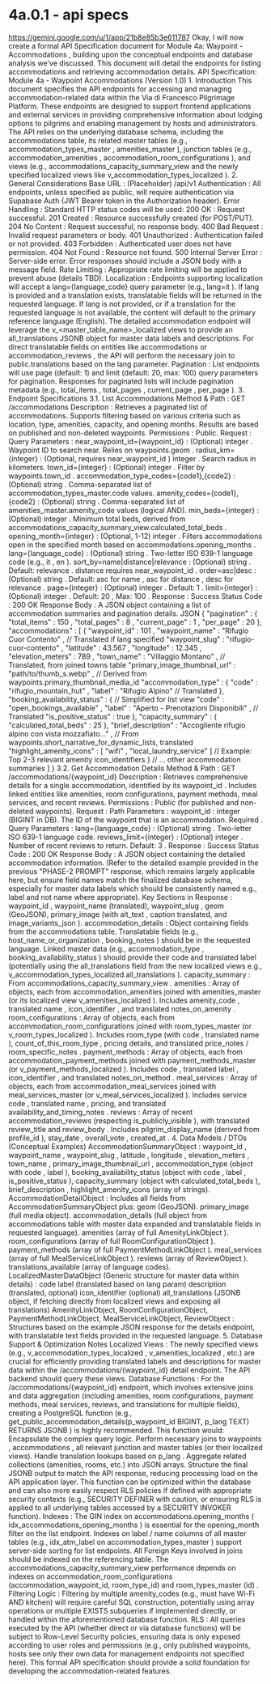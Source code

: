 # 4a.0.1 - api specs

  https://gemini.google.com/u/1/app/21b8e85b3e611787 Okay, I will now create a 
formal API Specification document for Module 4a: Waypoint - Accommodations , 
building upon the conceptual endpoints and database analysis we've discussed. 
This document will detail the endpoints for listing accommodations and 
retrieving accommodation details. API Specification: Module 4a - Waypoint 
Accommodations (Version 1.0) 1. Introduction This document specifies the API 
endpoints for accessing and managing accommodation-related data within the Via 
di Francesco Pilgrimage Platform. These endpoints are designed to support 
frontend applications and external services in providing comprehensive 
information about lodging options to pilgrims and enabling management by hosts 
and administrators. The API relies on the underlying database schema, including 
the accommodations table, its related master tables (e.g., 
accommodation_types_master , amenities_master ), junction tables (e.g., 
accommodation_amenities , accommodation_room_configurations ), and views (e.g., 
accommodations_capacity_summary_view and the newly specified localized views 
like v_accommodation_types_localized ). 2. General Considerations Base URL : 
(Placeholder) /api/v1 Authentication : All endpoints, unless specified as 
public, will require authentication via Supabase Auth (JWT Bearer token in the 
Authorization header). Error Handling : Standard HTTP status codes will be 
used: 200 OK : Request successful. 201 Created : Resource successfully created 
(for POST/PUT). 204 No Content : Request successful, no response body. 400 Bad 
Request : Invalid request parameters or body. 401 Unauthorized : Authentication 
failed or not provided. 403 Forbidden : Authenticated user does not have 
permission. 404 Not Found : Resource not found. 500 Internal Server Error : 
Server-side error. Error responses should include a JSON body with a message 
field. Rate Limiting : Appropriate rate limiting will be applied to prevent 
abuse (details TBD). Localization : Endpoints supporting localization will 
accept a lang={language_code} query parameter (e.g., lang=it ). If lang is 
provided and a translation exists, translatable fields will be returned in the 
requested language. If lang is not provided, or if a translation for the 
requested language is not available, the content will default to the primary 
reference language (English). The detailed accommodation endpoint will leverage 
the v_<master_table_name>_localized views to provide an all_translations JSONB 
object for master data labels and descriptions. For direct translatable fields 
on entities like accommodations or accommodation_reviews , the API will perform 
the necessary join to public.translations based on the lang parameter. 
Pagination : List endpoints will use page (default: 1) and limit (default: 20, 
max: 100) query parameters for pagination. Responses for paginated lists will 
include pagination metadata (e.g., total_items , total_pages , current_page , 
per_page ). 3. Endpoint Specifications 3.1. List Accommodations Method & Path : 
GET /accommodations Description : Retrieves a paginated list of accommodations. 
Supports filtering based on various criteria such as location, type, amenities, 
capacity, and opening months. Results are based on published and non-deleted 
waypoints. Permissions : Public. Request : Query Parameters : 
near_waypoint_id={waypoint_id} : (Optional) integer . Waypoint ID to search 
near. Relies on waypoints.geom . radius_km={integer} : (Optional, requires 
near_waypoint_id ) integer . Search radius in kilometers. town_id={integer} : 
(Optional) integer . Filter by waypoints.town_id . 
accommodation_type_codes={code1},{code2} : (Optional) string . Comma-separated 
list of accommodation_types_master.code values. amenity_codes={code1},{code2} : 
(Optional) string . Comma-separated list of amenities_master.amenity_code 
values (logical AND). min_beds={integer} : (Optional) integer . Minimum total 
beds, derived from accommodations_capacity_summary_view.calculated_total_beds . 
opening_month={integer} : (Optional, 1-12) integer . Filters accommodations 
open in the specified month based on accommodations.opening_months . 
lang={language_code} : (Optional) string . Two-letter ISO 639-1 language code 
(e.g., it , en ). sort_by=name|distance|relevance : (Optional) string . 
Default: relevance . distance requires near_waypoint_id . order=asc|desc : 
(Optional) string . Default: asc for name , asc for distance , desc for 
relevance . page={integer} : (Optional) integer . Default: 1 . limit={integer} 
: (Optional) integer . Default: 20 , Max: 100 . Response : Success Status Code 
: 200 OK Response Body : A JSON object containing a list of accommodation 
summaries and pagination details. JSON { "pagination" : { "total_items" : 150 , 
"total_pages" : 8 , "current_page" : 1 , "per_page" : 20 }, "accommodations" : 
[ { "waypoint_id" : 101 , "waypoint_name" : "Rifugio Cuor Contento" , // 
Translated if lang specified "waypoint_slug" : "rifugio-cuor-contento" , 
"latitude" : 43.567 , "longitude" : 12.345 , "elevation_meters" : 789 , 
"town_name" : "Villaggio Montano" , // Translated, from joined towns table 
"primary_image_thumbnail_url" : "path/to/thumb_s.webp" , // Derived from 
waypoints.primary_thumbnail_media_id "accommodation_type" : { "code" : 
"rifugio_mountain_hut" , "label" : "Rifugio Alpino" // Translated }, 
"booking_availability_status" : { // Simplified for list view "code" : 
"open_bookings_available" , "label" : "Aperto - Prenotazioni Disponibili" , // 
Translated "is_positive_status" : true }, "capacity_summary" : { 
"calculated_total_beds" : 25 }, "brief_description" : "Accogliente rifugio 
alpino con vista mozzafiato..." , // From 
waypoints.short_narrative_for_dynamic_lists, translated 
"highlight_amenity_icons" : [ "wifi" , "local_laundry_service" ] // Example: 
Top 2-3 relevant amenity icon_identifiers } // ... other accommodation 
summaries ] } 3.2. Get Accommodation Details Method & Path : GET 
/accommodations/{waypoint_id} Description : Retrieves comprehensive details for 
a single accommodation, identified by its waypoint_id . Includes linked 
entities like amenities, room configurations, payment methods, meal services, 
and recent reviews. Permissions : Public (for published and non-deleted 
waypoints). Request : Path Parameters : waypoint_id : integer (BIGINT in DB). 
The ID of the waypoint that is an accommodation. Required . Query Parameters : 
lang={language_code} : (Optional) string . Two-letter ISO 639-1 language code. 
reviews_limit={integer} : (Optional) integer . Number of recent reviews to 
return. Default: 3 . Response : Success Status Code : 200 OK Response Body : A 
JSON object containing the detailed accommodation information. (Refer to the 
detailed example provided in the previous "PHASE-2 PROMPT" response, which 
remains largely applicable here, but ensure field names match the finalized 
database schema, especially for master data labels which should be consistently 
named e.g., label and not name where appropriate). Key Sections in Response : 
waypoint_id , waypoint_name (translated), waypoint_slug , geom (GeoJSON), 
primary_image (with alt_text , caption translated, and image_variants_json ). 
accommodation_details : Object containing fields from the accommodations table. 
Translatable fields (e.g., host_name_or_organization , booking_notes ) should 
be in the requested language. Linked master data (e.g., accommodation_type , 
booking_availability_status ) should provide their code and translated label 
(potentially using the all_translations field from the new localized views 
e.g., v_accommodation_types_localized.all_translations ). capacity_summary : 
From accommodations_capacity_summary_view . amenities : Array of objects, each 
from accommodation_amenities joined with amenities_master (or its localized 
view v_amenities_localized ). Includes amenity_code , translated name , 
icon_identifier , and translated notes_on_amenity . room_configurations : Array 
of objects, each from accommodation_room_configurations joined with 
room_types_master (or v_room_types_localized ). Includes room_type (with code , 
translated name ), count_of_this_room_type , pricing details, and translated 
price_notes / room_specific_notes . payment_methods : Array of objects, each 
from accommodation_payment_methods joined with payment_methods_master (or 
v_payment_methods_localized ). Includes code , translated label , 
icon_identifier , and translated notes_on_method . meal_services : Array of 
objects, each from accommodation_meal_services joined with meal_services_master 
(or v_meal_services_localized ). Includes service code , translated name , 
pricing, and translated availability_and_timing_notes . reviews : Array of 
recent accommodation_reviews (respecting is_publicly_visible ), with translated 
review_title and review_body . Includes pilgrim_display_name (derived from 
profile_id ), stay_date , overall_vote , created_at . 4. Data Models / DTOs 
(Conceptual Examples) AccommodationSummaryObject : waypoint_id , waypoint_name 
, waypoint_slug , latitude , longitude , elevation_meters , town_name , 
primary_image_thumbnail_url , accommodation_type (object with code , label ), 
booking_availability_status (object with code , label , is_positive_status ), 
capacity_summary (object with calculated_total_beds ), brief_description , 
highlight_amenity_icons (array of strings). AccommodationDetailObject : 
Includes all fields from AccommodationSummaryObject plus: geom (GeoJSON). 
primary_image (full media object). accommodation_details (full object from 
accommodations table with master data expanded and translatable fields in 
requested language). amenities (array of full AmenityLinkObject ). 
room_configurations (array of full RoomConfigurationObject ). payment_methods 
(array of full PaymentMethodLinkObject ). meal_services (array of full 
MealServiceLinkObject ). reviews (array of ReviewObject ). 
translations_available (array of language codes). LocalizedMasterDataObject 
(Generic structure for master data within details) : code label (translated 
based on lang param) description (translated, optional) icon_identifier 
(optional) all_translations (JSONB object, if fetching directly from localized 
views and exposing all translations) AmenityLinkObject, 
RoomConfigurationObject, PaymentMethodLinkObject, MealServiceLinkObject, 
ReviewObject : Structures based on the example JSON response for the details 
endpoint, with translatable text fields provided in the requested language. 5. 
Database Support & Optimization Notes Localized Views : The newly specified 
views (e.g., v_accommodation_types_localized , v_amenities_localized , etc.) 
are crucial for efficiently providing translated labels and descriptions for 
master data within the /accommodations/{waypoint_id} detail endpoint. The API 
backend should query these views. Database Functions : For the 
/accommodations/{waypoint_id} endpoint, which involves extensive joins and data 
aggregation (including amenities, room configurations, payment methods, meal 
services, reviews, and translations for multiple fields), creating a PostgreSQL 
function (e.g., get_public_accommodation_details(p_waypoint_id BIGINT, p_lang 
TEXT) RETURNS JSONB ) is highly recommended. This function would: Encapsulate 
the complex query logic. Perform necessary joins to waypoints , accommodations 
, all relevant junction and master tables (or their localized views). Handle 
translation lookups based on p_lang . Aggregate related collections (amenities, 
rooms, etc.) into JSON arrays. Structure the final JSONB output to match the 
API response, reducing processing load on the API application layer. This 
function can be optimized within the database and can also more easily respect 
RLS policies if defined with appropriate security contexts (e.g., SECURITY 
DEFINER with caution, or ensuring RLS is applied to all underlying tables 
accessed by a SECURITY INVOKER function). Indexes : The GIN index on 
accommodations.opening_months ( idx_accommodations_opening_months ) is 
essential for the opening_month filter on the list endpoint. Indexes on label / 
name columns of all master tables (e.g., idx_atm_label on 
accommodation_types_master ) support server-side sorting for list endpoints. 
All Foreign Keys involved in joins should be indexed on the referencing table. 
The accommodations_capacity_summary_view performance depends on indexes on 
accommodation_room_configurations (accommodation_waypoint_id, room_type_id) and 
room_types_master (id) . Filtering Logic : Filtering by multiple amenity_codes 
(e.g., must have Wi-Fi AND kitchen) will require careful SQL construction, 
potentially using array operations or multiple EXISTS subqueries if implemented 
directly, or handled within the aforementioned database function. RLS : All 
queries executed by the API (whether direct or via database functions) will be 
subject to Row-Level Security policies, ensuring data is only exposed according 
to user roles and permissions (e.g., only published waypoints, hosts see only 
their own data for management endpoints not specified here). This formal API 
specification should provide a solid foundation for developing the 
accommodation-related features. 
